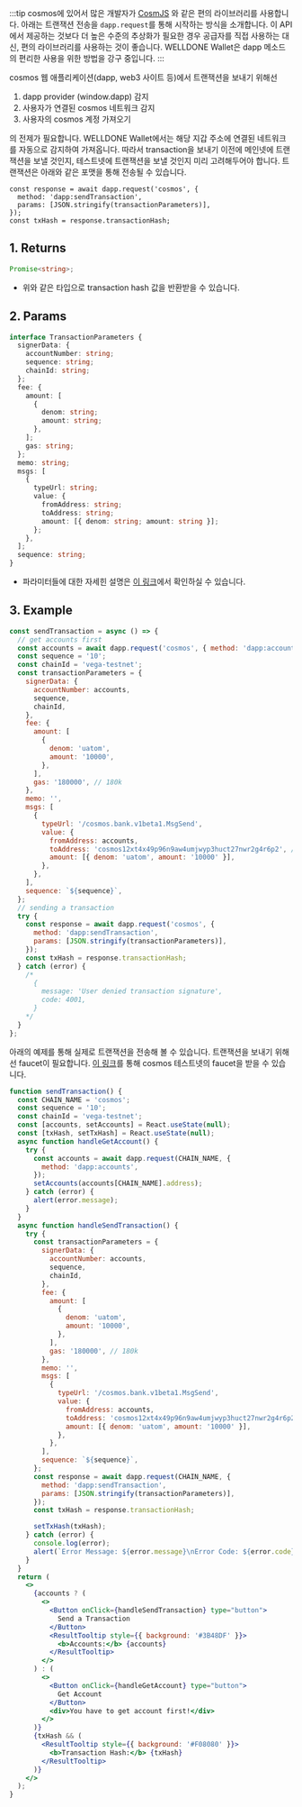 :::tip
cosmos에 있어서 많은 개발자가 [CosmJS](https://cosmos.github.io/cosmjs/) 와 같은 편의 라이브러리를 사용합니다. 아래는 트랜잭션 전송을 `dapp.request`를 통해 시작하는 방식을 소개합니다. 이 API에서 제공하는 것보다 더 높은 수준의 추상화가 필요한 경우 공급자를 직접 사용하는 대신, 편의 라이브러리를 사용하는 것이 좋습니다. WELLDONE Wallet은 dapp 메소드의 편리한 사용을 위한 방법을 강구 중입니다.
:::

cosmos 웹 애플리케이션(dapp, web3 사이트 등)에서 트랜잭션을 보내기 위해선

1. dapp provider (window.dapp) 감지
2. 사용자가 연결된 cosmos 네트워크 감지
3. 사용자의 cosmos 계정 가져오기

의 전제가 필요합니다. WELLDONE Wallet에서는 해당 지갑 주소에 연결된 네트워크를 자동으로 감지하여 가져옵니다. 따라서 transaction을 보내기 이전에 메인넷에 트랜잭션을 보낼 것인지, 테스트넷에 트랜잭션을 보낼 것인지 미리 고려해두어야 합니다. 트랜잭션은 아래와 같은 포맷을 통해 전송될 수 있습니다.

```tsx
const response = await dapp.request('cosmos', {
  method: 'dapp:sendTransaction',
  params: [JSON.stringify(transactionParameters)],
});
const txHash = response.transactionHash;
```

## 1. Returns

```typescript
Promise<string>;
```

- 위와 같은 타입으로 transaction hash 값을 반환받을 수 있습니다.

## 2. Params

```typescript
interface TransactionParameters {
  signerData: {
    accountNumber: string;
    sequence: string;
    chainId: string;
  };
  fee: {
    amount: [
      {
        denom: string;
        amount: string;
      },
    ];
    gas: string;
  };
  memo: string;
  msgs: [
    {
      typeUrl: string;
      value: {
        fromAddress: string;
        toAddress: string;
        amount: [{ denom: string; amount: string }];
      };
    },
  ];
  sequence: string;
}
```

- 파라미터들에 대한 자세힌 설명은 [이 링크](https://v1.cosmos.network/rpc/v0.41.4)에서 확인하실 수 있습니다.

## 3. Example

```javascript
const sendTransaction = async () => {
  // get accounts first
  const accounts = await dapp.request('cosmos', { method: 'dapp:accounts' });
  const sequence = '10';
  const chainId = 'vega-testnet';
  const transactionParameters = {
    signerData: {
      accountNumber: accounts,
      sequence,
      chainId,
    },
    fee: {
      amount: [
        {
          denom: 'uatom',
          amount: '10000',
        },
      ],
      gas: '180000', // 180k
    },
    memo: '',
    msgs: [
      {
        typeUrl: '/cosmos.bank.v1beta1.MsgSend',
        value: {
          fromAddress: accounts,
          toAddress: 'cosmos12xt4x49p96n9aw4umjwyp3huct27nwr2g4r6p2', //allthatnode
          amount: [{ denom: 'uatom', amount: '10000' }],
        },
      },
    ],
    sequence: `${sequence}`,
  };
  // sending a transaction
  try {
    const response = await dapp.request('cosmos', {
      method: 'dapp:sendTransaction',
      params: [JSON.stringify(transactionParameters)],
    });
    const txHash = response.transactionHash;
  } catch (error) {
    /* 
      {
        message: 'User denied transaction signature',
        code: 4001,
      }
    */
  }
};
```

아래의 예제를 통해 실제로 트랜잭션을 전송해 볼 수 있습니다. 트랜잭션을 보내기 위해선 faucet이 필요합니다. [이 링크](https://www.allthatnode.com/faucet/cosmos.dsrv)를 통해 cosmos 테스트넷의 faucet을 받을 수 있습니다.

```jsx live
function sendTransaction() {
  const CHAIN_NAME = 'cosmos';
  const sequence = '10';
  const chainId = 'vega-testnet';
  const [accounts, setAccounts] = React.useState(null);
  const [txHash, setTxHash] = React.useState(null);
  async function handleGetAccount() {
    try {
      const accounts = await dapp.request(CHAIN_NAME, {
        method: 'dapp:accounts',
      });
      setAccounts(accounts[CHAIN_NAME].address);
    } catch (error) {
      alert(error.message);
    }
  }
  async function handleSendTransaction() {
    try {
      const transactionParameters = {
        signerData: {
          accountNumber: accounts,
          sequence,
          chainId,
        },
        fee: {
          amount: [
            {
              denom: 'uatom',
              amount: '10000',
            },
          ],
          gas: '180000', // 180k
        },
        memo: '',
        msgs: [
          {
            typeUrl: '/cosmos.bank.v1beta1.MsgSend',
            value: {
              fromAddress: accounts,
              toAddress: 'cosmos12xt4x49p96n9aw4umjwyp3huct27nwr2g4r6p2', //allthatnode
              amount: [{ denom: 'uatom', amount: '10000' }],
            },
          },
        ],
        sequence: `${sequence}`,
      };
      const response = await dapp.request(CHAIN_NAME, {
        method: 'dapp:sendTransaction',
        params: [JSON.stringify(transactionParameters)],
      });
      const txHash = response.transactionHash;

      setTxHash(txHash);
    } catch (error) {
      console.log(error);
      alert(`Error Message: ${error.message}\nError Code: ${error.code}`);
    }
  }
  return (
    <>
      {accounts ? (
        <>
          <Button onClick={handleSendTransaction} type="button">
            Send a Transaction
          </Button>
          <ResultTooltip style={{ background: '#3B48DF' }}>
            <b>Accounts:</b> {accounts}
          </ResultTooltip>
        </>
      ) : (
        <>
          <Button onClick={handleGetAccount} type="button">
            Get Account
          </Button>
          <div>You have to get account first!</div>
        </>
      )}
      {txHash && (
        <ResultTooltip style={{ background: '#F08080' }}>
          <b>Transaction Hash:</b> {txHash}
        </ResultTooltip>
      )}
    </>
  );
}
```
